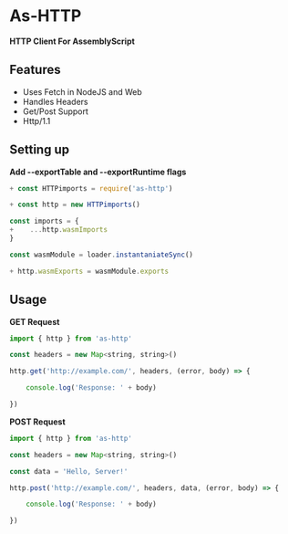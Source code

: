 # As-HTTP
**HTTP Client For AssemblyScript**

## Features
- Uses Fetch in NodeJS and Web
- Handles Headers
- Get/Post Support
- Http/1.1

## Setting up

**Add --exportTable and --exportRuntime flags**

```js
+ const HTTPimports = require('as-http')

+ const http = new HTTPimports()

const imports = {
+    ...http.wasmImports
}

const wasmModule = loader.instantaniateSync()

+ http.wasmExports = wasmModule.exports
```

## Usage

**GET Request**
```js
import { http } from 'as-http'

const headers = new Map<string, string>()

http.get('http://example.com/', headers, (error, body) => {

    console.log('Response: ' + body)

})
```

**POST Request**
```js
import { http } from 'as-http'

const headers = new Map<string, string>()

const data = 'Hello, Server!'

http.post('http://example.com/', headers, data, (error, body) => {

    console.log('Response: ' + body)

})
```